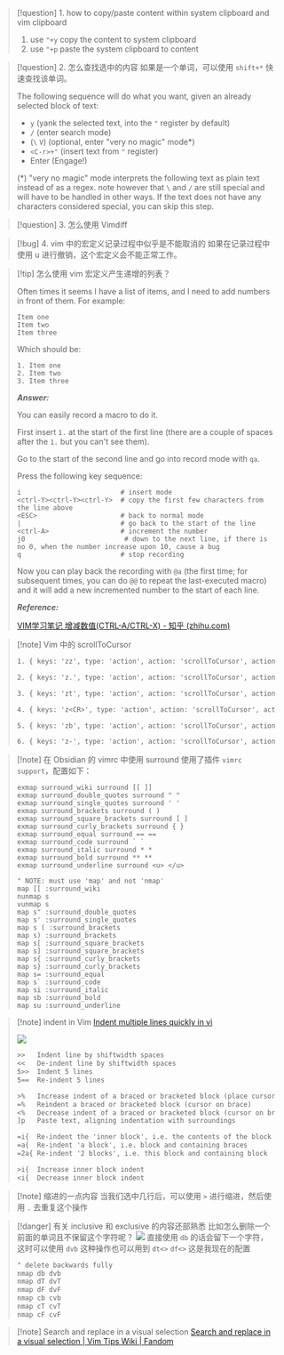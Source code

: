 >[!question] 1\. how to copy/paste content within system clipboard and vim clipboard
>
>1. use `"+y` copy the content to system clipboard
>2. use `"+p` paste the system clipboard to content

>[!question] 2\. 怎么查找选中的内容
> 如果是一个单词，可以使用 `shift+*` 快速查找该单词。
> 
> The following sequence will do what you want, given an already selected block of text:
> 
> -   `y` (yank the selected text, into the `"` register by default)
> -   `/` (enter search mode)
> -   (`\` `V`) (optional, enter "very no magic" mode*)
> -   `<C-r>+"` (insert text from `"` register)
> -   Enter (Engage!)
> 
> (*) "very no magic" mode interprets the following text as plain text instead of as a regex. note however that `\` and `/` are still special and will have to be handled in other ways. If the text does not have any characters considered special, you can skip this step.

>[!question] 3\. 怎么使用 Vimdiff

>[!bug] 4\. vim 中的宏定义记录过程中似乎是不能取消的
> 如果在记录过程中使用 u 进行撤销，这个宏定义会不能正常工作。

>[!tip] 怎么使用 vim 宏定义产生递增的列表？
>
>Often times it seems I have a list of items, and I need to add numbers in front of them. For example:
>
>```
>Item one
>Item two
>Item three
>```
>
>Which should be:
>
>```text
>1. Item one
>2. Item two
>3. Item three
>```
>
> ***Answer:***
> 
>You can easily record a macro to do it.
>
>First insert `1.` at the start of the first line (there are a couple of spaces after the `1.` but you can't see them).
>
>Go to the start of the second line and go into record mode with `qa`.
>
>Press the following key sequence:
>
>```text
>i                         # insert mode
><ctrl-Y><ctrl-Y><ctrl-Y>  # copy the first few characters from the line above  
><ESC>                     # back to normal mode
>|                         # go back to the start of the line
><ctrl-A>                  # increment the number
>j0                         # down to the next line, if there is no 0, when the number increase upon 10, cause a bug
>q                         # stop recording
>```
>
>Now you can play back the recording with `@a` (the first time; for subsequent times, you can do `@@` to repeat the last-executed macro) and it will add a new incremented number to the start of each line.
>
> ***Reference:***
> 
> [VIM学习笔记 增减数值(CTRL-A/CTRL-X) - 知乎 (zhihu.com)](https://zhuanlan.zhihu.com/p/146498017)

>[!note] Vim 中的 scrollToCursor
>```txt
>1. { keys: 'zz', type: 'action', action: 'scrollToCursor', actionArgs: { position: 'center' }},
>
>2. { keys: 'z.', type: 'action', action: 'scrollToCursor', actionArgs: { position: 'center' }, motion: 'moveToFirstNonWhiteSpaceCharacter' },
>
>3. { keys: 'zt', type: 'action', action: 'scrollToCursor', actionArgs: { position: 'top' }},
>
>4. { keys: 'z<CR>', type: 'action', action: 'scrollToCursor', actionArgs: { position: 'top' }, motion: 'moveToFirstNonWhiteSpaceCharacter' },
>
>5. { keys: 'zb', type: 'action', action: 'scrollToCursor', actionArgs: { position: 'bottom' }},
>
>6. { keys: 'z-', type: 'action', action: 'scrollToCursor', actionArgs: { position: 'bottom' }, motion: 'moveToFirstNonWhiteSpaceCharacter' },
>```

>[!note] 在 Obsidian 的 vimrc 中使用 surround
>使用了插件 `vimrc support`，配置如下：
>```vimrc
>exmap surround_wiki surround [[ ]]
>exmap surround_double_quotes surround " "
>exmap surround_single_quotes surround ' '
>exmap surround_brackets surround ( )
>exmap surround_square_brackets surround [ ]
>exmap surround_curly_brackets surround { }
>exmap surround_equal surround == ==
>exmap surround_code surround ` `
>exmap surround_italic surround * *
>exmap surround_bold surround ** **
>exmap surround_underline surround <u> </u>
>
>" NOTE: must use 'map' and not 'nmap'
>map [[ :surround_wiki
>nunmap s
>vunmap s
>map s" :surround_double_quotes
>map s' :surround_single_quotes
>map s ( :surround_brackets
>map s) :surround_brackets
>map s[ :surround_square_brackets
>map s] :surround_square_brackets
>map s{ :surround_curly_brackets
>map s} :surround_curly_brackets
>map s= :surround_equal
>map s` :surround_code
>map si :surround_italic
>map sb :surround_bold
>map su :surround_underline
>```

>[!note] indent in Vim
> [Indent multiple lines quickly in vi](https://stackoverflow.com/questions/235839/indent-multiple-lines-quickly-in-vi)
>
>![](https://picture-suyifan.oss-cn-shenzhen.aliyuncs.com/uPic/ivGwBQ.png)
>
>```txt
>>>   Indent line by shiftwidth spaces
><<   De-indent line by shiftwidth spaces
>5>>  Indent 5 lines
>5==  Re-indent 5 lines
>
>>%   Increase indent of a braced or bracketed block (place cursor on brace first)
>=%   Reindent a braced or bracketed block (cursor on brace)
><%   Decrease indent of a braced or bracketed block (cursor on brace)
>]p   Paste text, aligning indentation with surroundings
>
>=i{  Re-indent the 'inner block', i.e. the contents of the block
>=a{  Re-indent 'a block', i.e. block and containing braces
>=2a{ Re-indent '2 blocks', i.e. this block and containing block
>
>>i{  Increase inner block indent
><i{  Decrease inner block indent
>```

>[!note] 缩进的一点内容
> 当我们选中几行后，可以使用 `>` 进行缩进，然后使用 `.` 去重复这个操作

>[!danger] 有关 inclusive 和 exclusive 的内容还部熟悉
>比如怎么删除一个前面的单词且不保留这个字符呢？
>![](https://picture-suyifan.oss-cn-shenzhen.aliyuncs.com/uPic/rdVb8i.png)
>直接使用 `db` 的话会留下一个字符，这时可以使用 `dvb`
>这种操作也可以用到 `dt<>` `df<>`
>这是我现在的配置
>```txt
>" delete backwards fully
>nmap db dvb
>nmap dT dvT
>nmap dF dvF
>nmap cb cvb
>nmap cT cvT
>nmap cF cvF
>```

>[!note] Search and replace in a visual selection
>[Search and replace in a visual selection | Vim Tips Wiki | Fandom](https://vim.fandom.com/wiki/Search_and_replace_in_a_visual_selection)